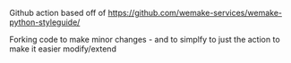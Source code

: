 Github action based off of https://github.com/wemake-services/wemake-python-styleguide/

Forking code to make minor changes - and to simplfy to just the action to make it easier modify/extend 
